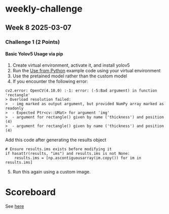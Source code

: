 # weekly-challenge
## Week 8 2025-03-07

### Challenge 1 (2 Points)
#### Basic Yolov5 Usage via pip
1. Create virtual environment, activate it, and install yolov5
2. Run the [Use from Python](https://github.com/fcakyon/yolov5-pip?tab=readme-ov-file#use-from-python) example code using your virtual environment
3. Use the pretained model rather than the custom model
4. If you encounter the following error:

```
cv2.error: OpenCV(4.10.0) :-1: error: (-5:Bad argument) in function 'rectangle'
> Overload resolution failed:
>  - img marked as output argument, but provided NumPy array marked as readonly
>  - Expected Ptr<cv::UMat> for argument 'img'
>  - argument for rectangle() given by name ('thickness') and position (4)
>  - argument for rectangle() given by name ('thickness') and position (4)
```

Add this code after generating the results object

```
# Ensure results.ims exists before modifying it
if hasattr(results, "ims") and results.ims is not None:
    results.ims = [np.ascontiguousarray(im.copy()) for im in results.ims]
```
5. Run this again using a custom image. 


# Scoreboard
See [here](https://docs.google.com/spreadsheets/d/1ItVjMqHzYHVRkHvhwMLSei56EVrT7mP8-aAS8otU1YQ/edit?usp=sharing)
